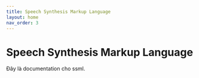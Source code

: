 ```yaml
---
title: Speech Synthesis Markup Language
layout: home
nav_order: 3
---
```


# Speech Synthesis Markup Language

Đây là documentation cho ssml.
